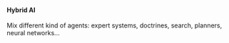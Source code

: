 #### Hybrid AI

Mix different kind of agents: expert systems, doctrines, search, planners, neural networks…
